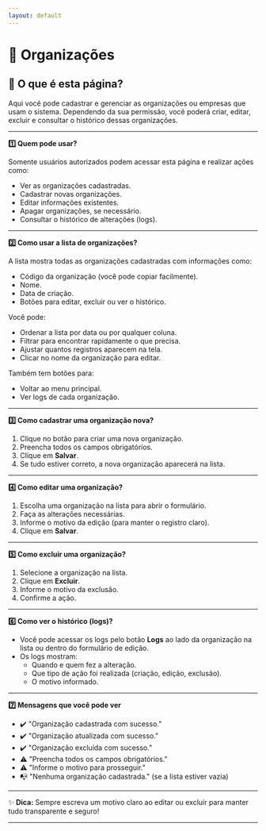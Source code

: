 ```yaml
---
layout: default
---
```


# 🏢 Organizações

## 📄 O que é esta página?
Aqui você pode cadastrar e gerenciar as organizações ou empresas que usam o sistema. Dependendo da sua permissão, você poderá criar, editar, excluir e consultar o histórico dessas organizações.

---

<summary><strong>1️⃣ Quem pode usar?</summary></strong>

Somente usuários autorizados podem acessar esta página e realizar ações como:

- Ver as organizações cadastradas.
- Cadastrar novas organizações.
- Editar informações existentes.
- Apagar organizações, se necessário.
- Consultar o histórico de alterações (logs).

---

<summary><strong>2️⃣ Como usar a lista de organizações?</summary></strong>

A lista mostra todas as organizações cadastradas com informações como:

- Código da organização (você pode copiar facilmente).
- Nome.
- Data de criação.
- Botões para editar, excluir ou ver o histórico.

Você pode:

- Ordenar a lista por data ou por qualquer coluna.
- Filtrar para encontrar rapidamente o que precisa.
- Ajustar quantos registros aparecem na tela.
- Clicar no nome da organização para editar.

Também tem botões para:

- Voltar ao menu principal.
- Ver logs de cada organização.

---

<summary><strong>3️⃣ Como cadastrar uma organização nova?</summary></strong>

1. Clique no botão para criar uma nova organização.
2. Preencha todos os campos obrigatórios.
3. Clique em **Salvar**.
4. Se tudo estiver correto, a nova organização aparecerá na lista.

---

<summary><strong>4️⃣ Como editar uma organização?</summary></strong>

1. Escolha uma organização na lista para abrir o formulário.
2. Faça as alterações necessárias.
3. Informe o motivo da edição (para manter o registro claro).
4. Clique em **Salvar**.

---

<summary><strong>5️⃣ Como excluir uma organização?</summary></strong>

1. Selecione a organização na lista.
2. Clique em **Excluir**.
3. Informe o motivo da exclusão.
4. Confirme a ação.

---

<summary><strong>6️⃣ Como ver o histórico (logs)?</summary></strong>

- Você pode acessar os logs pelo botão **Logs** ao lado da organização na lista ou dentro do formulário de edição.
- Os logs mostram:
  - Quando e quem fez a alteração.
  - Que tipo de ação foi realizada (criação, edição, exclusão).
  - O motivo informado.

---

<summary><strong>7️⃣ Mensagens que você pode ver</summary></strong>

- ✔️ "Organização cadastrada com sucesso."
- ✔️ "Organização atualizada com sucesso."
- ✔️ "Organização excluída com sucesso."
- ⚠️ "Preencha todos os campos obrigatórios."
- ⚠️ "Informe o motivo para prosseguir."
- 📭 "Nenhuma organização cadastrada." (se a lista estiver vazia)

---

✨ **Dica:** Sempre escreva um motivo claro ao editar ou excluir para manter tudo transparente e seguro!

---